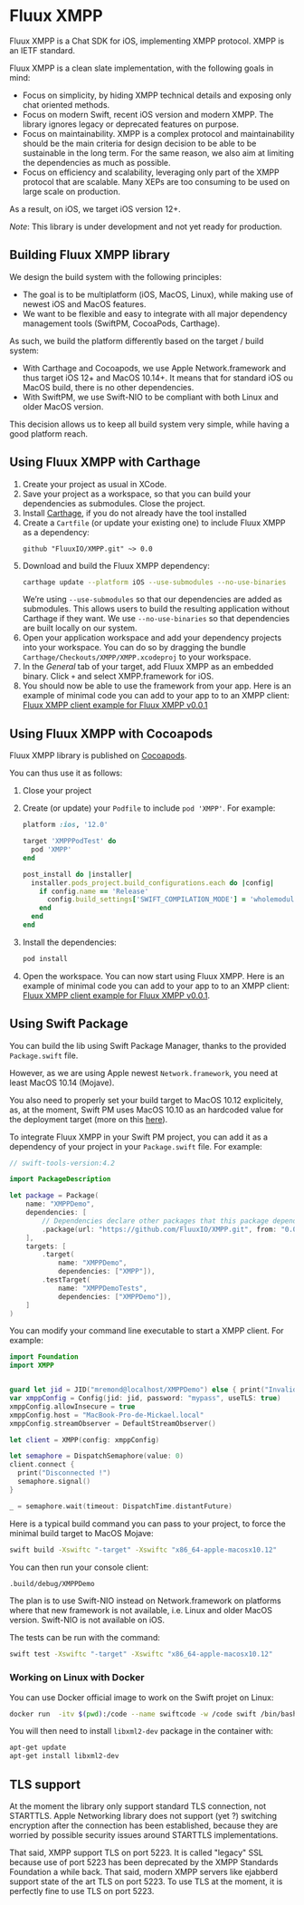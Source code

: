 # Fluux XMPP

Fluux XMPP is a Chat SDK for iOS, implementing XMPP protocol. XMPP is an IETF standard.

Fluux XMPP is a clean slate implementation, with the following goals in mind:

- Focus on simplicity, by hiding XMPP technical details and exposing only chat oriented methods.
- Focus on modern Swift, recent iOS version and modern XMPP. The library ignores legacy or deprecated features on purpose.
- Focus on maintainability. XMPP is a complex protocol and maintainability should be the main criteria for design decision to be able to be sustainable in the long term. For the same reason, we also aim at limiting the dependencies as much as possible.
- Focus on efficiency and scalability, leveraging only part of the XMPP protocol that are scalable. Many XEPs are too consuming to be used on large scale on production.

As a result, on iOS, we target iOS version 12+.

*Note*: This library is under development and not yet ready for production.

## Building Fluux XMPP library

We design the build system with the following principles:

- The goal is to be multiplatform (iOS, MacOS, Linux), while making use of newest iOS and MacOS features.
- We want to be flexible and easy to integrate with all major dependency management tools (SwiftPM, CocoaPods, Carthage).

As such, we build the platform differently based on the target / build system:

- With Carthage and Cocoapods, we use Apple Network.framework and thus target iOS 12+ and MacOS 10.14+.
  It means that for standard iOS ou MacOS build, there is no other dependencies.
- With SwiftPM, we use Swift-NIO to be compliant with both Linux and older MacOS version.

This decision allows us to keep all build system very simple, while having a good platform reach.

## Using Fluux XMPP with Carthage

1. Create your project as usual in XCode.
2. Save your project as a workspace, so that you can build your dependencies as submodules. Close the project.
3. Install [Carthage](https://github.com/Carthage/Carthage), if you do not already have the tool installed
4. Create a `Cartfile` (or update your existing one) to include Fluux XMPP as a dependency:
   ```
   github "FluuxIO/XMPP.git" ~> 0.0
   ```
5. Download and build the Fluux XMPP dependency:
   ```bash
   carthage update --platform iOS --use-submodules --no-use-binaries
   ```
	 We’re using `--use-submodules` so that our dependencies are added as submodules. This allows users to build the resulting application without Carthage if they want. We use `--no-use-binaries` so that dependencies are built locally on our system.
6. Open your application workspace and add your dependency projects into your workspace. You can do so by dragging the bundle `Carthage/Checkouts/XMPP/XMPP.xcodeproj` to your workspace.
7. In the *General* tab of your target, add Fluux XMPP as an embedded binary. Click `+` and select XMPP.framework for iOS.
8. You should now be able to use the framework from your app. Here is an example of minimal code you can add to your app to to an XMPP client: [Fluux XMPP client example for Fluux XMPP v0.0.1](https://gist.github.com/mremond/319dd29f2c308cf807f199b812260f98)

## Using Fluux XMPP with Cocoapods

Fluux XMPP library is published on [Cocoapods](https://cocoapods.org/pods/XMPP).

You can thus use it as follows:

1. Close your project
2. Create (or update) your `Podfile` to include `pod 'XMPP'`. For example:

   ```ruby
   platform :ios, '12.0'
   
   target 'XMPPPodTest' do
     pod 'XMPP'
   end
   
   post_install do |installer| 
     installer.pods_project.build_configurations.each do |config|
       if config.name == 'Release'
         config.build_settings['SWIFT_COMPILATION_MODE'] = 'wholemodule'
       end    
     end
   end
   ```
3. Install the dependencies:
   ```bash
   pod install
   ```
4. Open the workspace. You can now start using Fluux XMPP. Here is an example of minimal code you can add to your app to to an XMPP client:
[Fluux XMPP client example for Fluux XMPP v0.0.1](https://gist.github.com/mremond/319dd29f2c308cf807f199b812260f98).

## Using Swift Package

You can build the lib using Swift Package Manager, thanks to the provided `Package.swift` file.

However, as we are using Apple newest `Network.framework`, you need at least MacOS 10.14 (Mojave).

You also need to properly set your build target to MacOS 10.12 explicitely, as, at the moment, Swift PM uses MacOS 10.10 as an 
hardcoded value for the deployment target (more on this [here](https://oleb.net/blog/2017/04/swift-3-1-package-manager-deployment-target/)).

To integrate Fluux XMPP in your Swift PM project, you can add it as a dependency of your project in your
`Package.swift` file. For example:

```swift
// swift-tools-version:4.2

import PackageDescription

let package = Package(
    name: "XMPPDemo",
    dependencies: [
        // Dependencies declare other packages that this package depends on.
        .package(url: "https://github.com/FluuxIO/XMPP.git", from: "0.0.2"),
    ],
    targets: [
        .target(
            name: "XMPPDemo",
            dependencies: ["XMPP"]),
        .testTarget(
            name: "XMPPDemoTests",
            dependencies: ["XMPPDemo"]),
    ]
)
```

You can modify your command line executable to start a XMPP client. For example:

```swift
import Foundation
import XMPP


guard let jid = JID("mremond@localhost/XMPPDemo") else { print("Invalid JID"); exit(1) }
var xmppConfig = Config(jid: jid, password: "mypass", useTLS: true)
xmppConfig.allowInsecure = true
xmppConfig.host = "MacBook-Pro-de-Mickael.local"
xmppConfig.streamObserver = DefaultStreamObserver()

let client = XMPP(config: xmppConfig)

let semaphore = DispatchSemaphore(value: 0)
client.connect {
  print("Disconnected !")
  semaphore.signal() 
}

_ = semaphore.wait(timeout: DispatchTime.distantFuture)
```

Here is a typical build command you can pass to your project, to force the minimal build target to MacOS Mojave:

```bash
swift build -Xswiftc "-target" -Xswiftc "x86_64-apple-macosx10.12"
```

You can then run your console client:

```bash
.build/debug/XMPPDemo
```

The plan is to use Swift-NIO instead on Network.framework on platforms where that new framework is not available, i.e. Linux
and older MacOS version. Swift-NIO is not available on iOS.

The tests can be run with the command:

```bash
swift test -Xswiftc "-target" -Xswiftc "x86_64-apple-macosx10.12"
```

### Working on Linux with Docker

You can use Docker official image to work on the Swift projet on Linux:

```bash
docker run  -itv $(pwd):/code --name swiftcode -w /code swift /bin/bash
```

You will then need to install `libxml2-dev` package in the container with:

```bash
apt-get update
apt-get install libxml2-dev
```

## TLS support

At the moment the library only support standard TLS connection, not STARTTLS.
Apple Networking library does not support (yet ?) switching encryption after the connection
has been established, because they are worried by possible security issues around STARTTLS
implementations.

That said, XMPP support TLS on port 5223. It is called "legacy" SSL because use of port 5223
has been deprecated by the XMPP Standards Foundation a while back. That said, modern XMPP servers
like ejabberd support state of the art TLS on port 5223.
To use TLS at the moment, it is perfectly fine to use TLS on port 5223.

